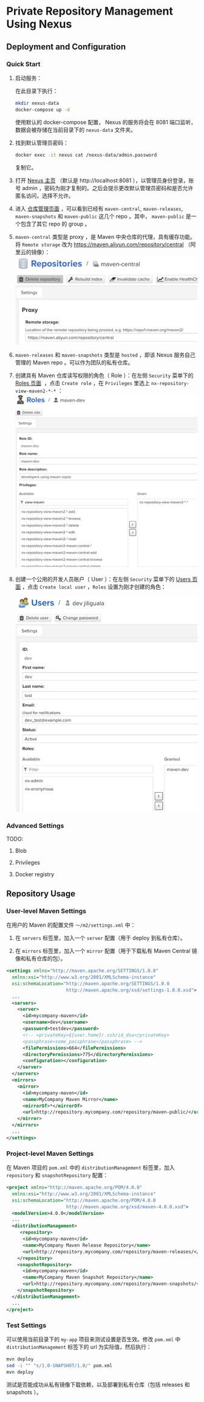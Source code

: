 # Private Repository Management Using Nexus

## Deployment and Configuration

### Quick Start

1. 启动服务：

    在此目录下执行：

    ```sh
    mkdir nexus-data
    docker-compose up -d
    ```

    使用默认的 docker-compose 配置， Nexus 的服务将会在 8081 端口监听，数据会被存储在当前目录下的 `nexus-data` 文件夹。

1. 找到默认管理员密码：

    ```sh
    docker exec -it nexus cat /nexus-data/admin.password
    ```

    复制它。

1. 打开 [Nexus 主页](http://localhost:8081) （默认是 http://localhost:8081 ），以管理员身份登录，账号 admin ，密码为刚才复制的。之后会提示更改默认管理员密码和是否允许匿名访问，选择不允许。

1. 进入 [仓库管理页面](http://localhost:8081/#admin/repository/repositories) ，可以看到已经有 `maven-central`, `maven-releases`, `maven-snapshots` 和 `maven-public` 这几个 repo 。其中， `maven-public` 是一个包含了其它 repo 的 group 。

1. `maven-central` 类型是 proxy ，是 Maven 中央仓库的代理，具有缓存功能。将 `Remote storage` 改为 https://maven.aliyun.com/repository/central （阿里云的镜像）：
    ![maven-central-proxy](maven-central-proxy.png)

1. `maven-releases` 和 `maven-snapshots` 类型是 `hosted` ，即该 Nexus 服务自己管理的 Maven repo 。可以作为团队的私有仓库。

1. 创建具有 Maven 仓库读写权限的角色（ Role ）：在左侧 `Security` 菜单下的 [Roles 页面](http://localhost:8081/#admin/security/roles)  ，点击 `Create role` ，在 `Privileges` 里选上 `nx-repository-view-maven2-*-*` ：
    ![dev-role](dev-role.png)

1. 创建一个公用的开发人员账户（ User ）：在左侧 `Security` 菜单下的 [Users 页面](http://localhost:8081/#admin/security/users) ，点击 `Create local user` ，`Roles` 设置为刚才创建的角色：

    ![dev-user](dev-user.png)

### Advanced Settings

TODO:

1. Blob

1. Privileges

1. Docker registry

## Repository Usage

### User-level Maven Settings

在用户的 Maven 的配置文件 `～/m2/settings.xml` 中：

1. 在 `servers` 标签里，加入一个 `server` 配置（用于 deploy 到私有仓库）。

1. 在 `mirrors` 标签里，加入一个 `mirror` 配置（用于下载私有 Maven Central 镜像和私有仓库的包）。

```xml
<settings xmlns="http://maven.apache.org/SETTINGS/1.0.0"
  xmlns:xsi="http://www.w3.org/2001/XMLSchema-instance"
  xsi:schemaLocation="http://maven.apache.org/SETTINGS/1.0.0
                      http://maven.apache.org/xsd/settings-1.0.0.xsd">
  ...
  <servers>
    <server>
      <id>mycompany-maven</id>
      <username>dev</username>
      <password>testdev</password>
      <!-- <privateKey>${user.home}/.ssh/id_dsa</privateKey>
      <passphrase>some_passphrase</passphrase> -->
      <filePermissions>664</filePermissions>
      <directoryPermissions>775</directoryPermissions>
      <configuration></configuration>
    </server>
  </servers>
  <mirrors>
    <mirror>
      <id>mycompany-maven</id>
      <name>MyCompany Maven Mirror</name>
      <mirrorOf>*</mirrorOf>
      <url>http://repository.mycompany.com/repository/maven-public/</url>
    </mirror>
  </mirrors>
  ...
</settings>
```

### Project-level Maven Settings

在 Maven 项目的 `pom.xml` 中的 `distributionManagement` 标签里，加入 `repository` 和 `snapshotRepository` 配置：

```xml
<project xmlns="http://maven.apache.org/POM/4.0.0"
  xmlns:xsi="http://www.w3.org/2001/XMLSchema-instance"
  xsi:schemaLocation="http://maven.apache.org/POM/4.0.0
                      http://maven.apache.org/xsd/maven-4.0.0.xsd">
  <modelVersion>4.0.0</modelVersion>
  ...
  <distributionManagement>
     <repository>
      <id>mycompany-maven</id>
      <name>MyCompany Maven Release Repository</name>
      <url>http://repository.mycompany.com/repository/maven-releases/</url>
    </repository>
    <snapshotRepository>
      <id>mycompany-maven</id>
      <name>MyCompany Maven Snapshot Repository</name>
      <url>http://repository.mycompany.com/repository/maven-snapshots/</url>
    </snapshotRepository>
  </distributionManagement>
  ...
</project>
```

### Test Settings

可以使用当前目录下的 `my-app` 项目来测试设置是否生效。修改 `pom.xml` 中 `distributionManagement` 标签下的 url 为实际值，然后执行：

```sh
mvn deploy
sed -i "" "s/1.0-SNAPSHOT/1.0/" pom.xml
mvn deploy
```

测试是否能成功从私有镜像下载依赖，以及部署到私有仓库（包括 releases 和 snapshots ）。
